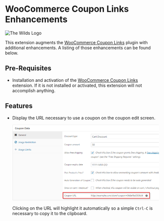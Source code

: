 # WooCommerce Coupon Links Enhancements

![The Wilds Logo](https://avatars1.githubusercontent.com/u/11079956?v=3&s=115)

This extension augments the
[WooCommerce Coupon Links](https://github.com/cedaro/woocommerce-coupon-links)
plugin with additional enhancements. A listing of those enhancements can be found
below.

Pre-Requisites
----

* Installation and activation of the [WooCommerce Coupon Links](https://github.com/cedaro/woocommerce-coupon-links)
  extension. If it is not installed or activated, this extension will not accomplish
  anything.

Features
----

* Display the URL necessary to use a coupon on the coupon edit screen.
  
  ![Display URL](screenshots/display-url.png)
  
  Clicking on the URL will highlight it automatically so a simple `Ctrl-C` is
  necessary to copy it to the clipboard.
